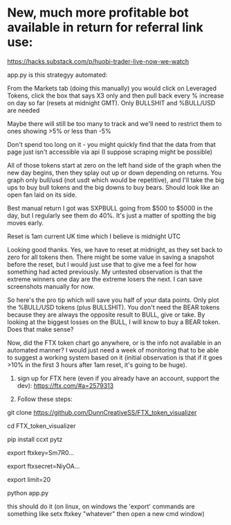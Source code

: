 # New, much more profitable bot available in return for referral link use:

https://hacks.substack.com/p/huobi-trader-live-now-we-watch



app.py is this strategyy automated:

From the Markets tab (doing this manually) you would click on Leveraged Tokens, click the box that says X3 only and then pull back every % increase on day so far (resets at midnight GMT).  Only BULLSHIT and %BULL/USD are needed 

Maybe there will still be too many to track and we'll need to restrict them to ones showing >5% or less than -5%

Don't spend too long on it - you might quickly find that the data from that page just isn't accessible via api (I suppose scraping might be possible)

All of those tokens start at zero on the left hand side of the graph when the new day begins, then they splay out up or down depending on returns.  You graph only bull/usd (not usdt which would be repetitive), and I'll take the big ups to buy bull tokens and the big downs to buy bears.  Should look like an open fan laid on its side.

Best manual return I got was SXPBULL going from $500 to $5000 in the day, but I regularly see them do 40%.  It's just a matter of spotting the big moves early.

Reset is 1am current UK time which I believe is midnight UTC

Looking good thanks.  Yes, we have to reset at midnight, as they set back to zero for all tokens then.  There might be some value in saving a snapshot before the reset, but I would just use that to give me a feel for how something had acted previously.  My untested observation is that the extreme winners one day are the extreme losers the next.  I can save screenshots manually for now.

So here's the pro tip which will save you half of your data points.  Only plot the %BULL/USD tokens (plus BULLSHIT).  You don't need the BEAR tokens because they are always the opposite result to BULL, give or take.  By looking at the biggest losses on the BULL, I will know to buy a BEAR token.  Does that make sense?


Now, did the FTX token chart go anywhere, or is the info not available in an automated manner?  I would just need a week of monitoring that to be able to suggest a working system based on it (initial observation is that if it goes >10% in the first 3 hours after 1am reset, it's going to be huge).


1. sign up for FTX here (even if you already have an account, support the dev): https://ftx.com/#a=2579313

2. Follow these steps:

git clone https://github.com/DunnCreativeSS/FTX_token_visualizer

cd FTX_token_visualizer

pip install ccxt pytz

export ftxkey=Sm7R0...

export ftxsecret=NiyOA...

export limit=20

python app.py


this should do it (on linux, on windows the 'export' commands are something like setx ftxkey "whatever" then open a new cmd window)
